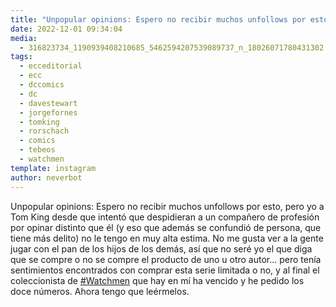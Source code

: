 ```yaml
---
title: "Unpopular opinions: Espero no recibir muchos unfollows por esto"
date: 2022-12-01 09:34:04
media: 
  - 316823734_1190939408210685_5462594207539089737_n_18026071780431302.jpg
tags: 
  - ecceditorial
  - ecc
  - dccomics
  - dc
  - davestewart
  - jorgefornes
  - tomking
  - rorschach
  - comics
  - tebeos
  - watchmen
template: instagram
author: neverbot
---
```


Unpopular opinions: Espero no recibir muchos unfollows por esto, pero yo a Tom King desde que intentó que despidieran a un compañero de profesión por opinar distinto que él (y eso que además se confundió de persona, que tiene más delito) no le tengo en muy alta estima. No me gusta ver a la gente jugar con el pan de los hijos de los demás, así que no seré yo el que diga que se compre o no se compre el producto de uno u otro autor... pero tenía sentimientos encontrados con comprar esta serie limitada o no, y al final el coleccionista de [#Watchmen](/tags/watchmen) que hay en mí ha vencido y he pedido los doce números. Ahora tengo que leérmelos.



